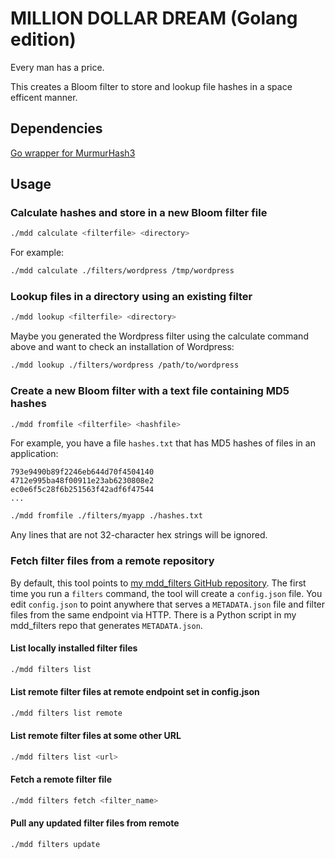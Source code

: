 # MILLION DOLLAR DREAM (Golang edition)
Every man has a price.

This creates a Bloom filter to store and lookup file hashes in a space efficent
manner. 

## Dependencies
[Go wrapper for MurmurHash3](https://github.com/roberson-io/mmh3)

## Usage
### Calculate hashes and store in a new Bloom filter file
```bash
./mdd calculate <filterfile> <directory>
```
For example:
```bash
./mdd calculate ./filters/wordpress /tmp/wordpress
```

### Lookup files in a directory using an existing filter
```bash
./mdd lookup <filterfile> <directory>
```

Maybe you generated the Wordpress filter using the calculate command above and want to check an installation of Wordpress:
```bash
./mdd lookup ./filters/wordpress /path/to/wordpress
```

### Create a new Bloom filter with a text file containing MD5 hashes
```bash
./mdd fromfile <filterfile> <hashfile>
```

For example, you have a file `hashes.txt` that has MD5 hashes of files in an application:
```
793e9490b89f2246eb644d70f4504140
4712e995ba48f00911e23ab6230808e2
ec0e6f5c28f6b251563f42adf6f47544
...
```

```bash
./mdd fromfile ./filters/myapp ./hashes.txt
```

Any lines that are not 32-character hex strings will be ignored.

### Fetch filter files from a remote repository
By default, this tool points to [my mdd_filters GitHub repository](https://github.com/roberson-io/mdd_filters/raw/master/repo/). The first time you run a `filters` command, the tool will create a `config.json` file.  You edit `config.json` to point anywhere that serves a `METADATA.json` file and filter files from the same endpoint via HTTP.  There is a Python script in my mdd_filters repo that generates `METADATA.json`.

#### List locally installed filter files
```bash
./mdd filters list
```

#### List remote filter files at remote endpoint set in config.json
```bash
./mdd filters list remote
```

#### List remote filter files at some other URL
```bash
./mdd filters list <url>
```

#### Fetch a remote filter file
```bash
./mdd filters fetch <filter_name>
```

#### Pull any updated filter files from remote
```bash
./mdd filters update
```